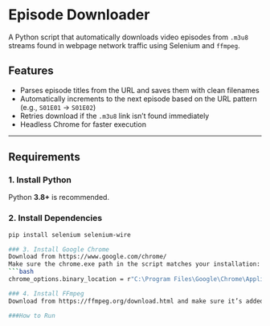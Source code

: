 # Episode Downloader

A Python script that automatically downloads video episodes from `.m3u8` streams found in webpage network traffic using Selenium and `ffmpeg`.

## Features
- Parses episode titles from the URL and saves them with clean filenames
- Automatically increments to the next episode based on the URL pattern (e.g., `S01E01` → `S01E02`)
- Retries download if the `.m3u8` link isn’t found immediately
- Headless Chrome for faster execution

---

## Requirements

### 1. Install Python
Python **3.8+** is recommended.

### 2. Install Dependencies
```bash
pip install selenium selenium-wire

### 3. Install Google Chrome
Download from https://www.google.com/chrome/
Make sure the chrome.exe path in the script matches your installation:
```bash
chrome_options.binary_location = r"C:\Program Files\Google\Chrome\Application\chrome.exe"

### 4. Install FFmpeg
Download from https://ffmpeg.org/download.html and make sure it’s added to your system’s PATH.

###How to Run
